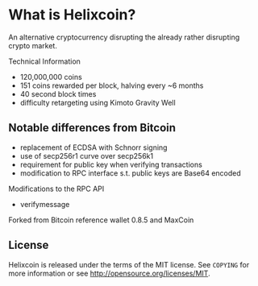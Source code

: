 What is Helixcoin?
==============

An alternative cryptocurrency disrupting the already rather disrupting crypto market.

Technical Information

+ 120,000,000 coins
+ 151 coins rewarded per block, halving every ~6 months
+ 40 second block times
+ difficulty retargeting using Kimoto Gravity Well

Notable differences from Bitcoin
-----------------------------

+ replacement of ECDSA with Schnorr signing
+ use of secp256r1 curve over secp256k1
+ requirement for public key when verifying transactions
+ modification to RPC interface s.t. public keys are Base64 encoded

Modifications to the RPC API
+ verifymessage <helixcoinaddress> <publickey> <signature> <message>

Forked from Bitcoin reference wallet 0.8.5 and MaxCoin

License
------

Helixcoin is released under the terms of the MIT license. See `COPYING` for more
information or see http://opensource.org/licenses/MIT.
